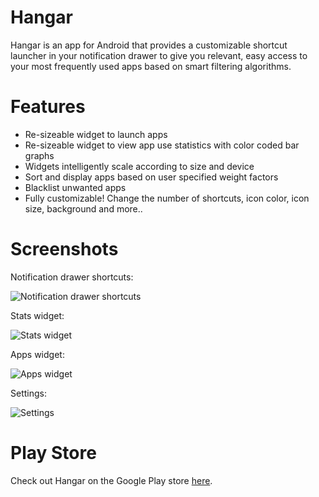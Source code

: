 Hangar
================

Hangar is an app for Android that provides a customizable shortcut launcher in your notification drawer to give you relevant, easy access to your most frequently used apps based on smart filtering algorithms.


Features
================

* Re-sizeable widget to launch apps
* Re-sizeable widget to view app use statistics with color coded bar graphs
* Widgets intelligently scale according to size and device
* Sort and display apps based on user specified weight factors
* Blacklist unwanted apps
* Fully customizable!  Change the number of shortcuts, icon color, icon size, background and more..

Screenshots
================

Notification drawer shortcuts:

  ![Notification drawer shortcuts](http://mimic.ca/~jeff/hangar/Hangar_1_notif.png)

Stats widget:

  ![Stats widget](http://mimic.ca/~jeff/hangar/Hangar_2_stats_widget.png)

Apps widget:

  ![Apps widget](http://mimic.ca/~jeff/hangar/Hangar_3_apps_widget.png)

Settings:

  ![Settings](http://mimic.ca/~jeff/hangar/Hangar_settings.png)


Play Store
================

Check out Hangar on the Google Play store [here](https://play.google.com/store/apps/details?id=ca.mimic.apphangar).
